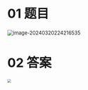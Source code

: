 # 01 题目

<img src="https://cvp.oss-cn-shanghai.aliyuncs.com/picgo/202403202242602.png" alt="image-20240320224216535" style="zoom:80%;" />

# 02 答案

<img src="https://cvp.oss-cn-shanghai.aliyuncs.com/picgo/202403210804091.png" style="zoom:50%;" />
